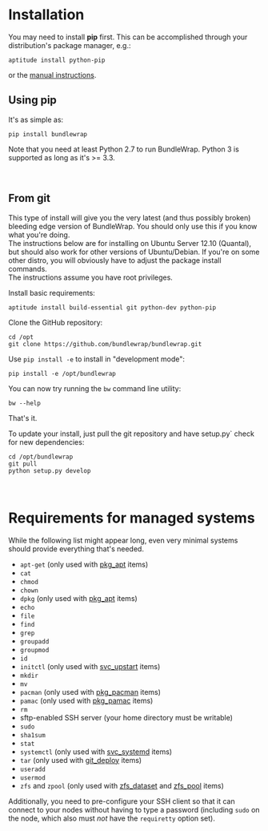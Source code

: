 # Installation

<div class="alert alert-info">You may need to install <strong>pip</strong> first. This can be accomplished through your distribution's package manager, e.g.:

<pre><code class="nohighlight">aptitude install python-pip</code></pre>

or the <a href="http://www.pip-installer.org/en/latest/installing.html">manual instructions</a>.</div>

## Using pip

It's as simple as:

<pre><code class="nohighlight">pip install bundlewrap</code></pre>

Note that you need at least Python 2.7 to run BundleWrap. Python 3 is supported as long as it's >= 3.3.

<br>

## From git

<div class="alert alert-warning">This type of install will give you the very latest (and thus possibly broken) bleeding edge version of BundleWrap.
You should only use this if you know what you're doing.</div>

<div class="alert alert-info">The instructions below are for installing on Ubuntu Server 12.10 (Quantal), but should also work for other versions of Ubuntu/Debian. If you're on some other distro, you will obviously have to adjust the package install commands.</div>

<div class="alert alert-info">The instructions assume you have root privileges.</div>

Install basic requirements:

<pre><code class="nohighlight">aptitude install build-essential git python-dev python-pip</code></pre>

Clone the GitHub repository:

<pre><code class="nohighlight">cd /opt
git clone https://github.com/bundlewrap/bundlewrap.git</code></pre>

Use `pip install -e` to install in "development mode":

<pre><code class="nohighlight">pip install -e /opt/bundlewrap</code></pre>

You can now try running the `bw` command line utility:

<pre><code class="nohighlight">bw --help</code></pre>

That's it.

To update your install, just pull the git repository and have setup.py` check for new dependencies:

<pre><code class="nohighlight">cd /opt/bundlewrap
git pull
python setup.py develop</code></pre>

<br>

# Requirements for managed systems

While the following list might appear long, even very minimal systems should provide everything that's needed.

* `apt-get` (only used with [pkg_apt](../items/pkg_apt.md) items)
* `cat`
* `chmod`
* `chown`
* `dpkg` (only used with [pkg_apt](../items/pkg_apt.md) items)
* `echo`
* `file`
* `find`
* `grep`
* `groupadd`
* `groupmod`
* `id`
* `initctl` (only used with [svc_upstart](../items/svc_upstart.md) items)
* `mkdir`
* `mv`
* `pacman` (only used with [pkg_pacman](../items/pkg_pacman.md) items)
* `pamac` (only used with [pkg_pamac](../items/pkg_pamac.md) items)
* `rm`
* sftp-enabled SSH server (your home directory must be writable)
* `sudo`
* `sha1sum`
* `stat`
* `systemctl` (only used with [svc_systemd](../items/svc_systemd.md) items)
* `tar` (only used with [git_deploy](../items/git_deploy.md) items)
* `useradd`
* `usermod`
* `zfs` and `zpool` (only used with [zfs_dataset](../items/zfs_dataset.md) and [zfs_pool](../items/zfs_pool.md) items)

Additionally, you need to pre-configure your SSH client so that it can connect to your nodes without having to type a password (including `sudo` on the node, which also must *not* have the `requiretty` option set).
